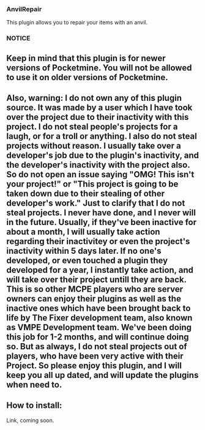 ### AnvilRepair

This plugin allows you to repair your items with an anvil.

### NOTICE
## Keep in mind that this plugin is for newer versions of Pocketmine. You will not be allowed to use it on older versions of Pocketmine.

## Also, warning: I do not own any of this plugin source. It was made by a user which I have took over the project due to their inactivity with this project. I do not steal people's projects for a laugh, or for a troll or anything. I also do not steal projects without reason. I usually take over a developer's job due to the plugin's inactivity, and the developer's inactivity with the project also. So do not open an issue saying "OMG! This isn't your project!" or "This project is going to be taken down due to their stealing of other developer's work." Just to clarify that I do not steal projects. I never have done, and I never will in the future. Usually, if they've been inactive for about a month, I will usually take action regarding their inactivitey or even the project's inactivity within 5 days later. If no one's developed, or even touched a plugin they developed for a year, I instantly take action, and will take over their project untill they are back. This is so other MCPE players who are server owners can enjoy their plugins as well as the inactive ones which have been brought back to life by The Fixer development team, also known as VMPE Development team. We've been doing this job for 1-2 months, and will continue doing so. But as always, I do not steal projects out of players, who have been very active with their Project. So please enjoy this plugin, and I will keep you all up dated, and will update the plugins when need to.

## How to install:
Link, coming soon.
